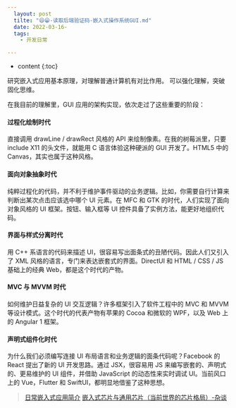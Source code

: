 ```yaml
---
  layout: post
  tilte: "😄😁-读取后端验证码-嵌入式操作系统GUI.md"
  date: 2022-03-16-
  tags: 
    - 开发日常

---
```



* content
{:toc}


研究嵌入式应用基本原理，对理解普通计算机有对比作用。
可以强化理解，突破固化思维。

在我目前的理解里，GUI 应用的架构实现，依次走过了这些重要的阶段：

#### 过程化绘制时代 
直接调用 drawLine / drawRect 风格的 API 来绘制像素。在我的树莓派里，只要 include X11 的头文件，就能用 C 语言体验这种硬派的 GUI 开发了。HTML5 中的 Canvas，其实也属于这种风格。

#### 面向对象抽象时代 
纯粹过程化的代码，并不利于维护事件驱动的业务逻辑。比如，你需要自行计算来判断出某次点击应该选中哪个 UI 元素。在 MFC 和 GTK 的时代，人们实现了面向对象风格的 UI 框架。按钮、输入框等 UI 控件具备了实例方法，能更好地组织代码。

#### 界面与样式分离时代 
用 C++ 系语言的代码来描述 UI，很容易写出面条式的丑陋代码。因此人们又引入了 XML 风格的语言，专门来表达嵌套式的界面。DirectUI 和 HTML / CSS / JS 基础上的经典 Web，都是这个时代的产物。

#### MVC 与 MVVM 时代 
如何维护日益复杂的 UI 交互逻辑？许多框架引入了软件工程中的 MVC 和 MVVM 等设计模式。这个时代的代表产物有苹果的 Cocoa 和微软的 WPF，以及 Web 上的 Angular 1 框架。

#### 声明式组件化时代
为什么我们必须编写连接 UI 布局语言和业务逻辑的面条代码呢？Facebook 的 React 提出了新的 UI 开发思路。通过 JSX，很容易用 JS 来编写嵌套的、声明式的、更易维护的 UI 组件，并借助 JavaScript 的动态性来实时调试 UI。当前风口上的 Vue，Flutter 和 SwiftUI，都明显地借鉴了这种思想。

> [日常嵌入式应用简介](https://zh.digi.com/blog/post/examples-of-embedded-systems)
[嵌入式芯片与通用芯片（当前世界的芯片格局）-杂谈](https://blog.csdn.net/L_0x0b/article/details/107361944)
